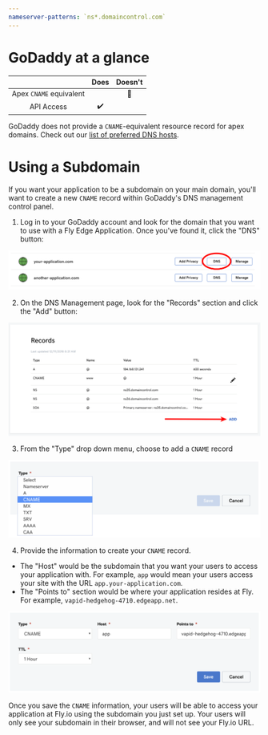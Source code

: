 ```yaml
---
nameserver-patterns: `ns*.domaincontrol.com`
---
```


# GoDaddy at a glance

 |   | Does | Doesn't |
 | :---: | :---: | :---: |
 | Apex `CNAME` equivalent | | :no_entry_sign: |
 | API Access | :heavy_check_mark:| |

GoDaddy does not provide a `CNAME`-equivalent resource record for apex domains. Check out our [list of preferred DNS hosts](https://github.com/superfly/dns-help#preferred).

# Using a Subdomain

If you want your application to be a subdomain on your main domain, you'll want to create a new `CNAME` record within GoDaddy's DNS management control panel.

1. Log in to your GoDaddy account and look for the domain that you want to use with a Fly Edge Application. Once you've found it, click the "DNS" button:

![GoDaddy - Manage DNS Records for your Domain](./screenshots/godaddy/godaddy-select-dns.png "GoDaddy - Manage DNS Records for your Domain")

2. On the DNS Management page, look for the "Records" section and click the "Add" button:

![GoDaddy - Add DNS Records for your Domain](./screenshots/godaddy/godaddy-add-dns-record.png "GoDaddy - Add DNS Records for your Domain")

3. From the "Type" drop down menu, choose to add a `CNAME` record

![GoDaddy - Add DNS Records for your Domain](./screenshots/godaddy/godaddy-add-cname.png "GoDaddy - Add DNS Records for your Domain")

4. Provide the information to create your `CNAME` record.
  * The "Host" would be the subdomain that you want your users to access your application with. For example, `app` would mean your users access your site with the URL `app.your-application.com`.
  * The "Points to" section would be where your application resides at Fly. For example, `vapid-hedgehog-4710.edgeapp.net`.

![GoDaddy - Provide CNAME information for your subdomain](./screenshots/godaddy/godaddy-cname-info.png "GoDaddy - Provide CNAME information for your subdomain")

Once you save the `CNAME` information, your users will be able to access your application at Fly.io using the subdomain you just set up. Your users will only see your subdomain in their browser, and will not see your Fly.io URL.
